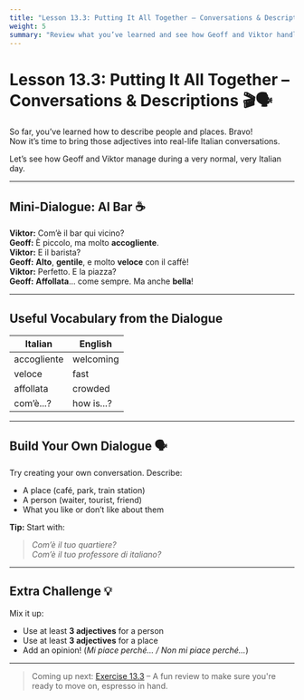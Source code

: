 ```yaml
---
title: "Lesson 13.3: Putting It All Together – Conversations & Descriptions"
weight: 5
summary: "Review what you’ve learned and see how Geoff and Viktor handle describing people and places – sometimes correctly!"
---
```


# Lesson 13.3: Putting It All Together – Conversations & Descriptions 🎬🗣️

So far, you’ve learned how to describe people and places. Bravo!  
Now it’s time to bring those adjectives into real-life Italian conversations.

Let’s see how Geoff and Viktor manage during a very normal, very Italian day.

---

## Mini-Dialogue: Al Bar ☕️

**Viktor:** Com’è il bar qui vicino?  
**Geoff:** È piccolo, ma molto **accogliente**.  
**Viktor:** E il barista?  
**Geoff:** **Alto**, **gentile**, e molto **veloce** con il caffè!  
**Viktor:** Perfetto. E la piazza?  
**Geoff:** **Affollata**… come sempre. Ma anche **bella**!

---

## Useful Vocabulary from the Dialogue

| Italian       | English        |
|---------------|----------------|
| accogliente   | welcoming      |
| veloce        | fast           |
| affollata     | crowded        |
| com’è...?     | how is...?     |

---

## Build Your Own Dialogue 🗣️

Try creating your own conversation. Describe:
- A place (café, park, train station)
- A person (waiter, tourist, friend)
- What you like or don’t like about them

**Tip:** Start with:  
> *Com’è il tuo quartiere?*  
> *Com’è il tuo professore di italiano?*

---

## Extra Challenge 💡

Mix it up:
- Use at least **3 adjectives** for a person  
- Use at least **3 adjectives** for a place  
- Add an opinion! (*Mi piace perché... / Non mi piace perché...*)

---

> Coming up next: [Exercise 13.3](../exercise13.3/) – A fun review to make sure you're ready to move on, espresso in hand.
